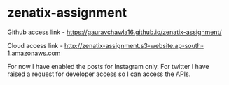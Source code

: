# zenatix-assignment

Github access link - https://gauravchawla16.github.io/zenatix-assignment/ 

Cloud access link - http://zenatix-assignment.s3-website.ap-south-1.amazonaws.com

For now I have enabled the posts for Instagram only. For twitter I have raised a request for developer access so I can access the APIs.
